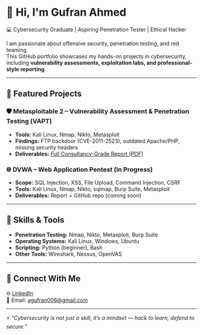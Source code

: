 # 👋 Hi, I'm Gufran Ahmed  
💻 Cybersecurity Graduate | Aspiring Penetration Tester | Ethical Hacker  

I am passionate about offensive security, penetration testing, and red teaming.  
This GitHub portfolio showcases my hands-on projects in cybersecurity, including **vulnerability assessments, exploitation labs, and professional-style reporting**.  

---

## 🔹 Featured Projects  

### 🛡️ Metasploitable 2 – Vulnerability Assessment & Penetration Testing (VAPT)  
- **Tools:** Kali Linux, Nmap, Nikto, Metasploit  
- **Findings:** FTP backdoor (CVE-2011-2523), outdated Apache/PHP, missing security headers  
- **Deliverables:** [Full Consultancy-Grade Report (PDF)](https://github.com/agufran006/Metasploitable2-VAPT)  

### 🌐 DVWA – Web Application Pentest (In Progress)  
- **Scope:** SQL Injection, XSS, File Upload, Command Injection, CSRF  
- **Tools:** Kali Linux, Nmap, Nikto, sqlmap, Burp Suite, Metasploit  
- **Deliverables:** Report + GitHub repo (coming soon)  

---

## 🔹 Skills & Tools  
- **Penetration Testing:** Nmap, Nikto, Metasploit, Burp Suite  
- **Operating Systems:** Kali Linux, Windows, Ubuntu  
- **Scripting:** Python (beginner), Bash  
- **Other Tools:** Wireshark, Nessus, OpenVAS  

---

## 🔹 Connect With Me  
🌐 [LinkedIn](https://linkedin.com/in/yourprofile)  
📧 Email: agufran006@gmail.com  

---

⚡ *“Cybersecurity is not just a skill, it’s a mindset — hack to learn, defend to secure.”*  
